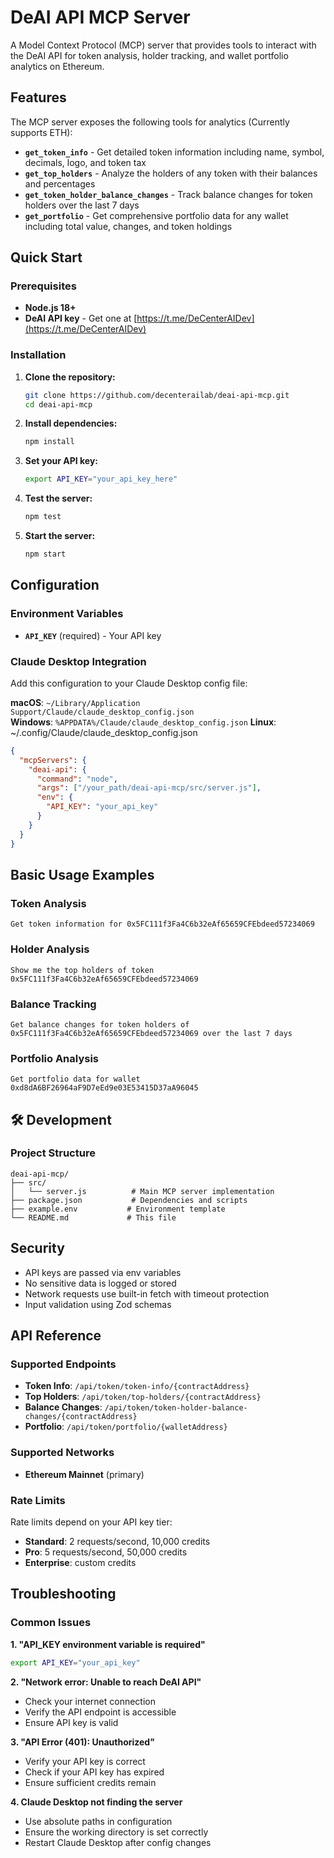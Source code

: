 # DeAI API MCP Server

A Model Context Protocol (MCP) server that provides tools to interact with the DeAI API for token analysis, holder tracking, and wallet portfolio analytics on Ethereum.

## Features

The MCP server exposes the following tools for analytics (Currently supports ETH):

- **`get_token_info`** - Get detailed token information including name, symbol, decimals, logo, and token tax
- **`get_top_holders`** - Analyze the holders of any token with their balances and percentages  
- **`get_token_holder_balance_changes`** - Track balance changes for token holders over the last 7 days
- **`get_portfolio`** - Get comprehensive portfolio data for any wallet including total value, changes, and token holdings

## Quick Start

### Prerequisites

- **Node.js 18+** 
- **DeAI API key** - Get one at [https://t.me/DeCenterAIDev](https://t.me/DeCenterAIDev)

### Installation

1. **Clone the repository:**
   ```bash
   git clone https://github.com/decenterailab/deai-api-mcp.git
   cd deai-api-mcp
   ```

2. **Install dependencies:**
   ```bash
   npm install
   ```

3. **Set your API key:**
   ```bash
   export API_KEY="your_api_key_here"
   ```

4. **Test the server:**
   ```bash
   npm test
   ```

5. **Start the server:**
   ```bash
   npm start
   ```

## Configuration

### Environment Variables

- **`API_KEY`** (required) - Your API key

### Claude Desktop Integration

Add this configuration to your Claude Desktop config file:

**macOS**: `~/Library/Application Support/Claude/claude_desktop_config.json`  
**Windows**: `%APPDATA%/Claude/claude_desktop_config.json`
**Linux**: ~/.config/Claude/claude_desktop_config.json

```json
{
  "mcpServers": {
    "deai-api": {
      "command": "node",
      "args": ["/your_path/deai-api-mcp/src/server.js"],
      "env": {
        "API_KEY": "your_api_key"
      }
    }
  }
}
```

## Basic Usage Examples

### Token Analysis
```
Get token information for 0x5FC111f3Fa4C6b32eAf65659CFEbdeed57234069
```

### Holder Analysis  
```
Show me the top holders of token 0x5FC111f3Fa4C6b32eAf65659CFEbdeed57234069
```

### Balance Tracking
```
Get balance changes for token holders of 0x5FC111f3Fa4C6b32eAf65659CFEbdeed57234069 over the last 7 days
```

### Portfolio Analysis
```
Get portfolio data for wallet 0xd8dA6BF26964aF9D7eEd9e03E53415D37aA96045
```

## 🛠️ Development

### Project Structure

```
deai-api-mcp/
├── src/
│   └── server.js          # Main MCP server implementation
├── package.json           # Dependencies and scripts
├── example.env           # Environment template
└── README.md             # This file
```

## Security

- API keys are passed via env variables
- No sensitive data is logged or stored
- Network requests use built-in fetch with timeout protection
- Input validation using Zod schemas

## API Reference

### Supported Endpoints

- **Token Info**: `/api/token/token-info/{contractAddress}`
- **Top Holders**: `/api/token/top-holders/{contractAddress}`
- **Balance Changes**: `/api/token/token-holder-balance-changes/{contractAddress}`
- **Portfolio**: `/api/token/portfolio/{walletAddress}`

### Supported Networks

- **Ethereum Mainnet** (primary)

### Rate Limits

Rate limits depend on your API key tier:
- **Standard**: 2 requests/second, 10,000 credits
- **Pro**: 5 requests/second, 50,000 credits  
- **Enterprise**: custom credits

## Troubleshooting

### Common Issues

**1. "API_KEY environment variable is required"**
```bash
export API_KEY="your_api_key"
```

**2. "Network error: Unable to reach DeAI API"**
- Check your internet connection
- Verify the API endpoint is accessible
- Ensure API key is valid

**3. "API Error (401): Unauthorized"**
- Verify your API key is correct
- Check if your API key has expired
- Ensure sufficient credits remain

**4. Claude Desktop not finding the server**
- Use absolute paths in configuration
- Ensure the working directory is set correctly
- Restart Claude Desktop after config changes